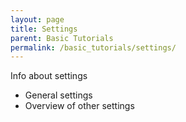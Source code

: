 ```yaml
---
layout: page
title: Settings
parent: Basic Tutorials
permalink: /basic_tutorials/settings/
---
```


Info about settings

- General settings
- Overview of other settings
